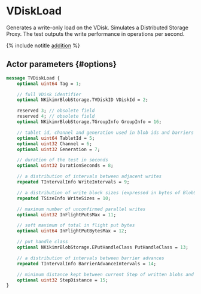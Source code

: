 # VDiskLoad

Generates a write-only load on the VDisk. Simulates a Distributed Storage Proxy. The test outputs the write performance in operations per second.

{% include notitle [addition](../_includes/addition.md) %}

## Actor parameters {#options}

```proto
message TVDiskLoad {
    optional uint64 Tag = 1;

    // full VDisk identifier
    optional NKikimrBlobStorage.TVDiskID VDiskId = 2;

    reserved 3; // obsolete field
    reserved 4; // obsolete field
    optional NKikimrBlobStorage.TGroupInfo GroupInfo = 16;

    // tablet id, channel and generation used in blob ids and barriers
    optional uint64 TabletId = 5;
    optional uint32 Channel = 6;
    optional uint32 Generation = 7;

    // duration of the test in seconds
    optional uint32 DurationSeconds = 8;

    // a distribution of intervals between adjacent writes
    repeated TIntervalInfo WriteIntervals = 9;

    // a distribution of write block sizes (expressed in bytes of BlobSize; i.e. PartSize bytes are actually written)
    repeated TSizeInfo WriteSizes = 10;

    // maximum number of unconfirmed parallel writes
    optional uint32 InFlightPutsMax = 11;

    // soft maximum of total in flight put bytes
    optional uint64 InFlightPutBytesMax = 12;

    // put handle class
    optional NKikimrBlobStorage.EPutHandleClass PutHandleClass = 13;

    // a distribution of intervals between barrier advances
    repeated TIntervalInfo BarrierAdvanceIntervals = 14;

    // minimum distance kept between current Step of written blobs and CollectStep of barriers
    optional uint32 StepDistance = 15;
}
```
